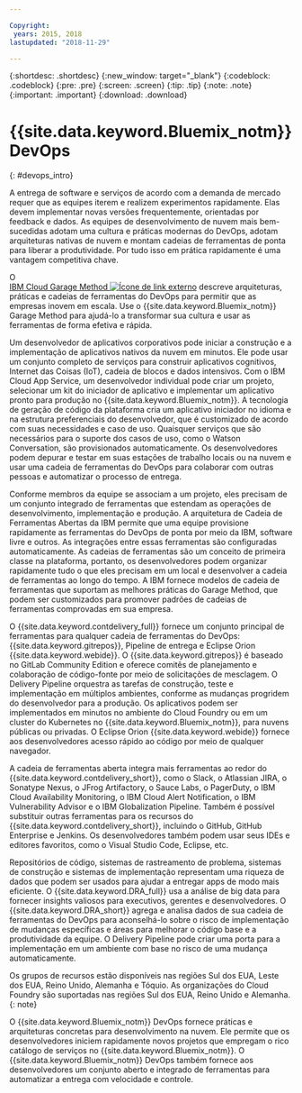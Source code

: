 ```yaml
---

Copyright:
 years: 2015, 2018
lastupdated: "2018-11-29"

---
```


{:shortdesc: .shortdesc}
{:new_window: target="_blank"}
{:codeblock: .codeblock}
{:pre: .pre}
{:screen: .screen}
{:tip: .tip}
{:note: .note}
{:important: .important}
{:download: .download}


# {{site.data.keyword.Bluemix_notm}} DevOps
{: #devops_intro}

A entrega de software e serviços de acordo com a demanda de mercado requer que as equipes
iterem e realizem experimentos rapidamente. Elas devem implementar novas versões frequentemente,
orientadas por feedback e dados. As equipes de desenvolvimento de nuvem mais bem-sucedidas adotam uma cultura
e práticas modernas do DevOps, adotam arquiteturas nativas de nuvem e montam cadeias de ferramentas
de ponta para liberar a produtividade. Por tudo isso em prática rapidamente é uma vantagem competitiva
chave.

O  
<a href="https://www.ibm.com/cloud/garage">IBM Cloud Garage Method <img src="../../icons/launch-glyph.svg" alt="Ícone de link externo"></a>
descreve arquiteturas, práticas e cadeias de ferramentas do DevOps para permitir que as empresas inovem em escala. Use o {{site.data.keyword.Bluemix_notm}} Garage Method para ajudá-lo a transformar sua cultura e usar as ferramentas de forma efetiva e rápida.

Um desenvolvedor de aplicativos corporativos pode iniciar a construção e a implementação de aplicativos nativos da nuvem em minutos. Ele pode usar um conjunto completo de serviços para construir aplicativos
cognitivos, Internet das Coisas (IoT), cadeia de blocos e dados intensivos. Com o IBM Cloud App Service, um desenvolvedor individual pode criar um projeto, selecionar um kit do iniciador de aplicativo e implementar um aplicativo pronto para produção no {{site.data.keyword.Bluemix_notm}}. A tecnologia de geração de código da plataforma cria um aplicativo iniciador no idioma e na estrutura preferenciais do desenvolvedor, que é customizado de acordo com suas necessidades e caso de uso. Quaisquer serviços que são
necessários para o suporte dos casos de uso, como o Watson Conversation, são provisionados automaticamente. Os
desenvolvedores podem depurar e testar em suas estações de trabalho locais ou na nuvem e usar uma cadeia de
ferramentas do DevOps para colaborar com outras pessoas e automatizar o processo de entrega.

Conforme membros da equipe se associam a um projeto, eles precisam de um conjunto integrado de
ferramentas que estendam as operações de desenvolvimento, implementação e produção. A arquitetura de
Cadeia de Ferramentas Abertas da IBM permite que uma equipe provisione rapidamente as
ferramentas do DevOps de ponta por meio da IBM,
software livre e outros. As integrações entre essas ferramentas são configuradas automaticamente. As cadeias de ferramentas são um conceito de primeira classe na plataforma, portanto, os desenvolvedores podem organizar rapidamente tudo o que eles precisam em um local e desenvolver a cadeia de ferramentas ao longo do tempo. A IBM fornece modelos de cadeia de ferramentas que suportam as melhores práticas do Garage Method,
que podem ser customizados para promover padrões de cadeias de ferramentas comprovadas em sua empresa.

O {{site.data.keyword.contdelivery_full}} fornece um conjunto principal de ferramentas para qualquer cadeia de ferramentas do DevOps: {{site.data.keyword.gitrepos}}, Pipeline de entrega e Eclipse Orion {{site.data.keyword.webide}}. O {{site.data.keyword.gitrepos}} é baseado no GitLab Community Edition e oferece comitês de planejamento e colaboração de código-fonte por meio de solicitações de mesclagem. O Delivery Pipeline orquestra as tarefas de construção, teste e implementação em múltiplos ambientes, conforme as mudanças progridem do desenvolvedor para a produção. Os aplicativos podem ser implementados em
minutos no ambiente do Cloud Foundry ou em um cluster do Kubernetes no
{{site.data.keyword.Bluemix_notm}}, para nuvens públicas ou privadas. O Eclipse Orion {{site.data.keyword.webide}} fornece aos desenvolvedores acesso rápido ao código por meio de qualquer navegador.

A cadeia de ferramentas aberta integra mais ferramentas ao redor do {{site.data.keyword.contdelivery_short}}, como o Slack, o Atlassian JIRA, o Sonatype Nexus, o JFrog Artifactory, o Sauce Labs, o PagerDuty, o IBM Cloud Availability Monitoring, o IBM Cloud Alert Notification, o IBM Vulnerability Advisor e o IBM Globalization Pipeline. Também é possível substituir outras ferramentas para os
recursos do {{site.data.keyword.contdelivery_short}}, incluindo o GitHub, GitHub Enterprise e
Jenkins. Os desenvolvedores também podem usar seus IDEs e editores favoritos, como o Visual Studio Code,
Eclipse, etc.

Repositórios de código, sistemas de rastreamento de problema, sistemas de construção e sistemas
de implementação representam uma riqueza de dados que podem ser usados para ajudar a entregar apps de modo mais
eficiente. O {{site.data.keyword.DRA_full}} usa a análise de big data para fornecer insights valiosos para executivos, gerentes e desenvolvedores. O {{site.data.keyword.DRA_short}} agrega e analisa dados de sua cadeia de ferramentas do DevOps para aconselhá-lo sobre o risco de implementação de mudanças específicas e áreas para melhorar o código base e a produtividade da equipe. O Delivery
Pipeline pode criar uma porta para a implementação em um ambiente com base no
risco de uma mudança automaticamente.

Os grupos de recursos estão disponíveis nas regiões Sul dos EUA, Leste dos EUA, Reino Unido, Alemanha e Tóquio. As organizações do Cloud Foundry são suportadas nas regiões Sul dos EUA, Reino Unido e Alemanha.
{: note}

O {{site.data.keyword.Bluemix_notm}} DevOps fornece práticas e arquiteturas concretas para desenvolvimento na nuvem. Ele permite que os desenvolvedores iniciem rapidamente novos projetos que empregam o rico catálogo de serviços no {{site.data.keyword.Bluemix_notm}}. O {{site.data.keyword.Bluemix_notm}} DevOps também fornece aos desenvolvedores um conjunto aberto e integrado de ferramentas para automatizar a entrega com velocidade e controle.
